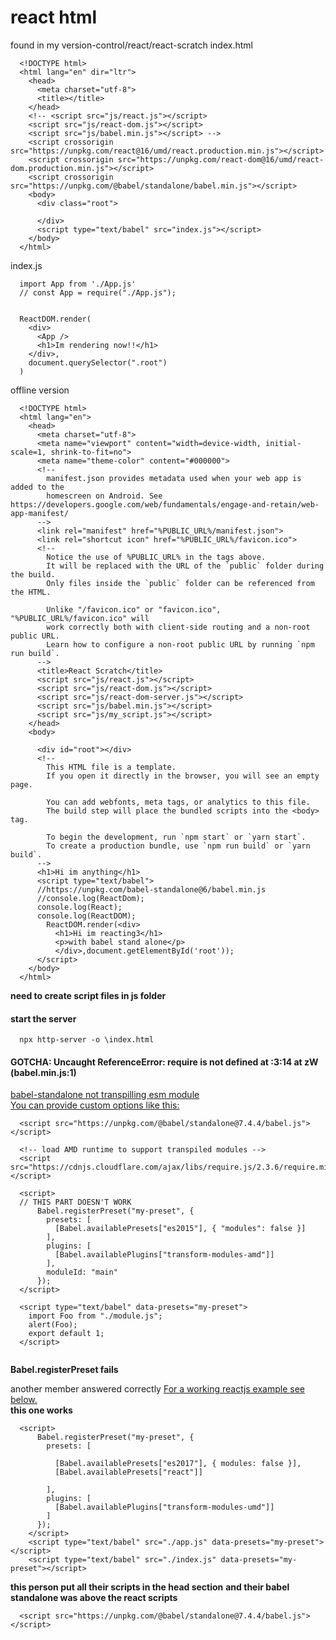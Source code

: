 # react html

found in my version-control/react/react-scratch
index.html
```
  <!DOCTYPE html>
  <html lang="en" dir="ltr">
    <head>
      <meta charset="utf-8">
      <title></title>
    </head>
    <!-- <script src="js/react.js"></script>
    <script src="js/react-dom.js"></script>
    <script src="js/babel.min.js"></script> -->
    <script crossorigin src="https://unpkg.com/react@16/umd/react.production.min.js"></script>
    <script crossorigin src="https://unpkg.com/react-dom@16/umd/react-dom.production.min.js"></script>
    <script crossorigin src="https://unpkg.com/@babel/standalone/babel.min.js"></script>
    <body>
      <div class="root">

      </div>
      <script type="text/babel" src="index.js"></script>
    </body>
  </html>
```
index.js
```
  import App from './App.js'
  // const App = require("./App.js");


  ReactDOM.render(
    <div>
      <App />
      <h1>Im rendering now!!</h1>
    </div>,
    document.querySelector(".root")
  )

```

offline version
```
  <!DOCTYPE html>
  <html lang="en">
    <head>
      <meta charset="utf-8">
      <meta name="viewport" content="width=device-width, initial-scale=1, shrink-to-fit=no">
      <meta name="theme-color" content="#000000">
      <!--
        manifest.json provides metadata used when your web app is added to the
        homescreen on Android. See https://developers.google.com/web/fundamentals/engage-and-retain/web-app-manifest/
      -->
      <link rel="manifest" href="%PUBLIC_URL%/manifest.json">
      <link rel="shortcut icon" href="%PUBLIC_URL%/favicon.ico">
      <!--
        Notice the use of %PUBLIC_URL% in the tags above.
        It will be replaced with the URL of the `public` folder during the build.
        Only files inside the `public` folder can be referenced from the HTML.

        Unlike "/favicon.ico" or "favicon.ico", "%PUBLIC_URL%/favicon.ico" will
        work correctly both with client-side routing and a non-root public URL.
        Learn how to configure a non-root public URL by running `npm run build`.
      -->
      <title>React Scratch</title>
      <script src="js/react.js"></script>
      <script src="js/react-dom.js"></script>
      <script src="js/react-dom-server.js"></script>
      <script src="js/babel.min.js"></script>
      <script src="js/my_script.js"></script>
    </head>
    <body>

      <div id="root"></div>
      <!--
        This HTML file is a template.
        If you open it directly in the browser, you will see an empty page.

        You can add webfonts, meta tags, or analytics to this file.
        The build step will place the bundled scripts into the <body> tag.

        To begin the development, run `npm start` or `yarn start`.
        To create a production bundle, use `npm run build` or `yarn build`.
      -->
      <h1>Hi im anything</h1>
      <script type="text/babel">
      //https://unpkg.com/babel-standalone@6/babel.min.js
      //console.log(ReactDom);
      console.log(React);
      console.log(ReactDOM);
        ReactDOM.render(<div>
          <h1>Hi im reacting3</h1>
          <p>with babel stand alone</p>
          </div>,document.getElementById('root'));
      </script>
    </body>
  </html>

```
**need to create script files in js folder**

#### start the server
```
  npx http-server -o \index.html
```

#### GOTCHA: Uncaught ReferenceError: require is not defined at <anonymous>:3:14 at zW (babel.min.js:1)

[babel-standalone not transpilling esm module](https://github.com/babel/babel/issues/9976)   
[You can provide custom options like this:](https://jsfiddle.net/0n8w6zh9/)
```
  <script src="https://unpkg.com/@babel/standalone@7.4.4/babel.js"></script>

  <!-- load AMD runtime to support transpiled modules -->
  <script src="https://cdnjs.cloudflare.com/ajax/libs/require.js/2.3.6/require.min.js"></script>

  <script>
  // THIS PART DOESN'T WORK
      Babel.registerPreset("my-preset", {
        presets: [
          [Babel.availablePresets["es2015"], { "modules": false }]
        ],
        plugins: [
          [Babel.availablePlugins["transform-modules-amd"]]
        ],
        moduleId: "main"
      });
  </script>

  <script type="text/babel" data-presets="my-preset">
    import Foo from "./module.js";
    alert(Foo);
    export default 1;
  </script>


```
**Babel.registerPreset fails**

another member answered correctly
[For a working reactjs example see below.](https://glitch.com/edit/#!/example-es-modules-with-babel)  
**this one works**
```
  <script>
      Babel.registerPreset("my-preset", {
        presets: [

          [Babel.availablePresets["es2017"], { modules: false }],
          [Babel.availablePresets["react"]]

        ],
        plugins: [
          [Babel.availablePlugins["transform-modules-umd"]]
        ]        
      });
    </script>
    <script type="text/babel" src="./app.js" data-presets="my-preset"></script>
    <script type="text/babel" src="./index.js" data-presets="my-preset"></script>
```
**this person put all their scripts in the head section**
**and their babel standalone was above the react scripts**

```
  <script src="https://unpkg.com/@babel/standalone@7.4.4/babel.js"></script>  
```
